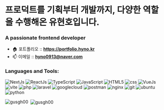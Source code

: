 <h1 align="left">프로덕트를 기획부터 개발까지, 다양한 역할을 수행해온 유현호입니다.</h1>
<h3 align="left">A passionate frontend developer</h3>

- 🏠 포트폴리오 :: **https://portfolio.hyno.kr**
- 📫 이메일 :: **hyno0913@naver.com**

<h3 align="left">Languages and Tools:</h3>
<p align="left">
  <img alt="NextJs" src ="https://img.shields.io/badge/Next.js-000000.svg?&style=for-the-badge&logo=nextdotjs&logoColor=white"/>
  <img alt="ReactJs" src ="https://img.shields.io/badge/React.js-61DAFB.svg?&style=for-the-badge&logo=react&logoColor=black"/>
  <img alt="TypeScript" src ="https://img.shields.io/badge/TypeScript-3178C6.svg?&style=for-the-badge&logo=typescript&logoColor=white"/>
  <img alt="JavaScript" src ="https://img.shields.io/badge/JavaScript-F7DF1E.svg?&style=for-the-badge&logo=javascript&logoColor=black"/>
  <img alt="HTML5" src ="https://img.shields.io/badge/HTML5-E34F26.svg?&style=for-the-badge&logo=html5&logoColor=white"/>
  <img alt="css" src ="https://img.shields.io/badge/css-663399.svg?&style=for-the-badge&logo=css&logoColor=white"/>
  <img alt="VueJs" src ="https://img.shields.io/badge/Vue.js-4FC08D.svg?&style=for-the-badge&logo=vuedotjs&logoColor=white"/>
  <img alt="vite" src ="https://img.shields.io/badge/vite-646CFF.svg?&style=for-the-badge&logo=vite&logoColor=white"/>
  <img alt="php" src ="https://img.shields.io/badge/php-777BB4.svg?&style=for-the-badge&logo=php&logoColor=white"/>
  <img alt="laravel" src ="https://img.shields.io/badge/laravel-FF2D20.svg?&style=for-the-badge&logo=laravel&logoColor=white"/>
  <img alt="googlecloud" src ="https://img.shields.io/badge/GCP-4285F4.svg?&style=for-the-badge&logo=googlecloud&logoColor=white"/>
  <img alt="postman" src ="https://img.shields.io/badge/postman-FF6C37.svg?&style=for-the-badge&logo=postman&logoColor=white"/>
  <img alt="nginx" src ="https://img.shields.io/badge/nginx-009639.svg?&style=for-the-badge&logo=nginx&logoColor=white"/>
  <img alt="git" src ="https://img.shields.io/badge/git-F05032.svg?&style=for-the-badge&logo=git&logoColor=white"/>
  <img alt="ubuntu" src ="https://img.shields.io/badge/ubuntu-E95420.svg?&style=for-the-badge&logo=ubuntu&logoColor=white"/>
  <img alt="python" src ="https://img.shields.io/badge/python-3776AB.svg?&style=for-the-badge&logo=python&logoColor=white"/>
</p>

<p><img align="left" src="https://github-readme-stats.vercel.app/api/top-langs?username=gusgh00&show_icons=true&locale=en&layout=compact" alt="gusgh00" /></p>

<p>&nbsp;<img align="center" src="https://github-readme-stats.vercel.app/api?username=gusgh00&show_icons=true&locale=en" alt="gusgh00" /></p>

